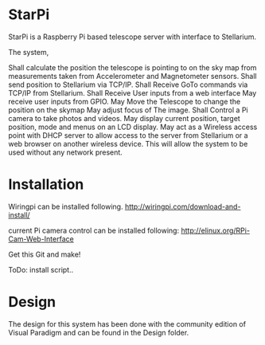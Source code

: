# StarPi
StarPi is a Raspberry Pi based telescope server with interface to Stellarium.

The system,

Shall calculate the position the telescope is pointing to on the sky map from measurements taken from Accelerometer and Magnetometer sensors.
Shall send position to Stellarium via TCP/IP.
Shall Receive GoTo commands via TCP/IP from Stellarium.
Shall Receive User inputs from a web interface
May receive user inputs from GPIO.
May Move the Telescope to change the position on the skymap
May adjust focus of The image.
Shall Control a Pi camera to take photos and videos.
May display current position, target position, mode and menus on an LCD display.
May act as a Wireless access point with DHCP server to allow access to the server from Stellarium or a web browser on another wireless device. This will allow the system to be used without any network present.


# Installation
Wiringpi can be installed following.
http://wiringpi.com/download-and-install/

current Pi camera control can be installed following:
http://elinux.org/RPi-Cam-Web-Interface

Get this Git and make!


ToDo: install script..

# Design

The design for this system has been done with the community edition of Visual Paradigm and can be found in the Design folder.